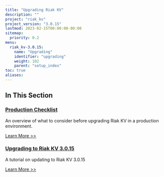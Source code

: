 ```yaml
---
title: "Upgrading Riak KV"
description: ""
project: "riak_kv"
project_version: "3.0.15"
lastmod: 2023-02-15T00:00:00-00:00
sitemap:
  priority: 0.2
menu:
  riak_kv-3.0.15:
    name: "Upgrading"
    identifier: "upgrading"
    weight: 102
    parent: "setup_index"
toc: true
aliases:
---
```


[upgrade checklist]: ./checklist
[upgrade version]: ./version
[upgrade cluster]: ./cluster
[upgrade mdc]: ./multi-datacenter

## In This Section

### [Production Checklist][upgrade checklist]

An overview of what to consider before upgrading Riak KV in a production environment.

[Learn More >>][upgrade checklist]

### [Upgrading to Riak KV 3.0.15][upgrade version]

A tutorial on updating to Riak KV 3.0.15

[Learn More >>][upgrade version]

